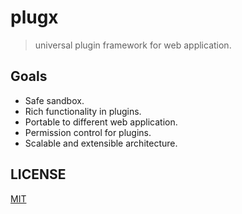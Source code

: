 # plugx

> universal plugin framework for web application.

## Goals

- Safe sandbox.
- Rich functionality in plugins.
- Portable to different web application.
- Permission control for plugins.
- Scalable and extensible architecture.

## LICENSE

[MIT](./LICENSE)
